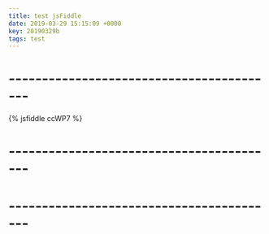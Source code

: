```yaml
---
title: test jsFiddle
date: 2019-03-29 15:15:09 +0000
key: 20190329b
tags: test
---
```


# -----------------------------------------

{% jsfiddle ccWP7 %}

# -----------------------------------------



# -----------------------------------------
